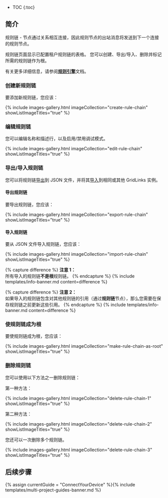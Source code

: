 * TOC
{:toc}

## 简介

规则链 - 节点通过关系相互连接，因此规则节点的出站消息将发送到下一个连接的规则节点。

规则链页面显示已配置租户规则链的表格。
您可以创建、导出/导入、删除并标记所需的规则链作为根。

有关更多详细信息，请参阅[**规则引擎**](/docs/{{docsPrefix}}user-guide/rule-engine-2-0/re-getting-started/)文档。

### 创建新规则链

要添加新规则链，您应该：

{% include images-gallery.html imageCollection="create-rule-chain" showListImageTitles="true" %}

### 编辑规则链

您可以编辑名称和描述行，以及启用/禁用调试模式。

{% include images-gallery.html imageCollection="edit-rule-chain" showListImageTitles="true" %}

### 导出/导入规则链

您可以将规则链[导出](#export-rule-chain)到 JSON 文件，并将其[导入](#import-rule-chain)到相同或其他 GridLinks 实例。

#### 导出规则链

要导出规则链，您应该：

{% include images-gallery.html imageCollection="export-rule-chain" showListImageTitles="true" %}

#### 导入规则链

要从 JSON 文件导入规则链，您应该：

{% include images-gallery.html imageCollection="import-rule-chain" showListImageTitles="true" %}

{% capture difference %}
**注意 1：**
<br>
所有导入的规则链**不是根**规则链。
{% endcapture %}
{% include templates/info-banner.md content=difference %}

{% capture difference %}
**注意 2：**
<br>
如果导入的规则链包含对其他规则链的引用（通过**规则链**节点），那么您需要在保存规则链之前更新这些引用。
{% endcapture %}
{% include templates/info-banner.md content=difference %}

### 使规则链成为根

要使规则链成为根，您应该：

{% include images-gallery.html imageCollection="make-rule-chain-as-root" showListImageTitles="true" %}

### 删除规则链

您可以使用以下方法之一删除规则链：

第一种方法：

{% include images-gallery.html imageCollection="delete-rule-chain-1" showListImageTitles="true" %}

第二种方法：

{% include images-gallery.html imageCollection="delete-rule-chain-2" showListImageTitles="true" %}

您还可以一次删除多个规则链。

{% include images-gallery.html imageCollection="delete-rule-chain-3" showListImageTitles="true" %}

## 后续步骤

{% assign currentGuide = "ConnectYourDevice" %}{% include templates/multi-project-guides-banner.md %}